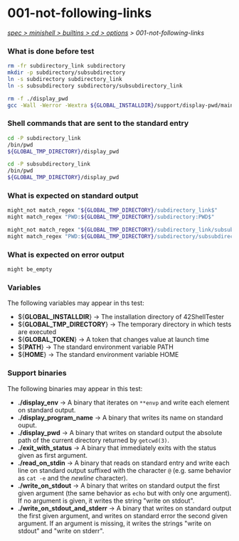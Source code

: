 # 001-not-following-links

*[spec > minishell > builtins > cd > options](..) > 001-not-following-links*

### What is done before test

```bash
rm -fr subdirectory_link subdirectory
mkdir -p subdirectory/subsubdirectory
ln -s subdirectory subdirectory_link
ln -s subsubdirectory subdirectory/subsubdirectory_link

rm -f ./display_pwd
gcc -Wall -Werror -Wextra ${GLOBAL_INSTALLDIR}/support/display-pwd/main.c -o ./display_pwd

```

### Shell commands that are sent to the standard entry

```bash
cd -P subdirectory_link
/bin/pwd
${GLOBAL_TMP_DIRECTORY}/display_pwd

cd -P subsubdirectory_link
/bin/pwd
${GLOBAL_TMP_DIRECTORY}/display_pwd

```

### What is expected on standard output

```bash
might_not match_regex "${GLOBAL_TMP_DIRECTORY}/subdirectory_link$"
might match_regex "PWD:${GLOBAL_TMP_DIRECTORY}/subdirectory:PWD$"

might_not match_regex "${GLOBAL_TMP_DIRECTORY}/subdirectory_link/subsubdirectory_link$"
might match_regex "PWD:${GLOBAL_TMP_DIRECTORY}/subdirectory/subsubdirectory:PWD$"

```

### What is expected on error output

```bash
might be_empty

```

### Variables

The following variables may appear in ths test:

* ${**GLOBAL_INSTALLDIR**} -> The installation directory of 42ShellTester
* ${**GLOBAL_TMP_DIRECTORY**} -> The temporary directory in which tests are executed
* ${**GLOBAL_TOKEN**} -> A token that changes value at launch time
* ${**PATH**} -> The standard environment variable PATH
* ${**HOME**} -> The standard environment variable HOME
### Support binaries

The following binaries may appear in this test:


* **./display_env** -> A binary that iterates on `**envp` and write each element on standard output.
* **./display_program_name** -> A binary that writes its name on standard ouput.
* **./display_pwd** -> A binary that writes on standard output the absolute path of the current directory returned by `getcwd(3)`.
* **./exit_with_status** -> A binary that immediately exits with the status given as first argument.
* **./read_on_stdin** -> A binary that reads on standard entry and write each line on standard output suffixed with the character `@` (e.g. same behavior as `cat -e` and the *newline* character).
* **./write_on_stdout** -> A binary that writes on standard output the first given argument (the same behavior as `echo` but with only one argument). If no argument is given, it writes the string "write on stdout".
* **./write_on_stdout_and_stderr** -> A binary that writes on standard output the first given argument, and writes on standard error the second given argument. If an argument is missing, it writes the strings "write on stdout" and "write on stderr".
